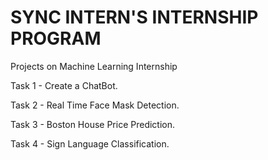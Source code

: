 # SYNC INTERN'S INTERNSHIP PROGRAM
Projects on Machine Learning Internship 

Task 1 - Create a ChatBot.

Task 2 - Real Time Face Mask Detection.

Task 3 - Boston House Price Prediction.

Task 4 - Sign Language Classification.
